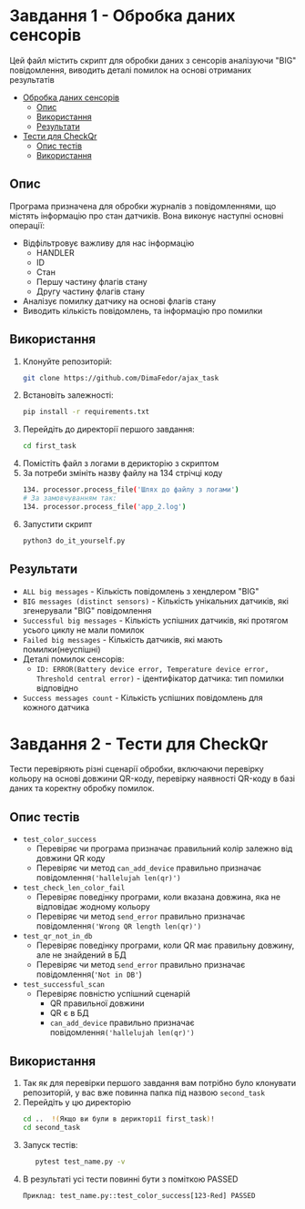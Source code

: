 # Завдання 1 - Обробка даних сенсорів
Цей файл містить скрипт для обробки даних з сенсорів аналізуючи "BIG" повідомлення, виводить деталі помилок на основі отриманих результатів
- [Обробка даних сенсорів](#завдання-1---обробка-даних-сенсорів])
  - [Опис](#опис)
  - [Використання](#використання)
  - [Результати](#результати)
- [Тести для CheckQr](#завдання-2-)
  - [Опис тестів](#опис-тестів)
  - [Використання](#використання-)
## Опис
Програма призначена для обробки журналів з повідомленнями, що містять інформацію про стан датчиків. Вона виконує наступні основні операції:
- Відфільтровує важливу для нас інформацію
  - HANDLER 
  - ID 
  - Стан
  - Першу частину флагів стану
  - Другу частину флагів стану
- Аналізує помилку датчику на основі флагів стану
- Виводить кількість повідомлень, та інформацію про помилки
## Використання
1. Клонуйте репозиторій:
   ```bash
   git clone https://github.com/DimaFedor/ajax_task
   ```
2. Встановіть залежності:
   ```bash
   pip install -r requirements.txt
   ```
3. Перейдіть до директорії першого завдання:
   ```bash
   cd first_task
   ```
4. Помістіть файл з логами в дерикторію з скриптом
5. За потреби змініть назву файлу на 134 стрічці коду
    ```bash
   134. processor.process_file('Шлях до файлу з логами')
   # За замовчуванням так:
   134. processor.process_file('app_2.log')
   ```
6. Запустити скрипт
    ```bash
   python3 do_it_yourself.py
   ```
## Результати
- `ALL big messages` - Кількість повідомлень з хендлером "BIG"
- `BIG messages (distinct sensors)` - Кількість унікальних датчиків, які згенерували "BIG" повідомлення
- `Successful big messages` - Кількість успішних датчиків, які протягом усього циклу не мали помилок
- `Failed big messages` - Кількість датчиків, які мають помилки(неуспішні)
- Деталі помилок сенсорів:
  - `ID: ERROR(Battery device error, Temperature device error, Threshold central error)` - ідентифікатор датчика: тип помилки відповідно
- `Success messages count` - Кількість успішних повідомлень для кожного датчика 


# Завдання 2 - Тести для CheckQr
Тести перевіряють різні сценарії обробки, включаючи перевірку кольору на основі довжини QR-коду, перевірку наявності QR-коду в базі даних та коректну обробку помилок.
## Опис тестів
- `test_color_success`
  - Перевіряє чи програма призначає правильний колір залежно від довжини QR коду
  - Перевіряє чи метод `can_add_device` правильно призначає повідомлення`('hallelujah len(qr)')`
- `test_check_len_color_fail`
  - Перевіряє поведінку програми, коли вказана довжина, яка не відповідає жодному кольору
  - Перевіряє чи метод `send_error` правильно призначає повідомлення`('Wrong QR length len(qr)')`
- `test_qr_not_in_db`
  - Перевіряє поведінку програми, коли QR має правильну довжину, але не знайдений в БД 
  - Перевіряє чи метод `send_error` правильно призначає повідомлення(`'Not in DB'`)
- `test_successful_scan` 
  - Перевіряє повністю успішний сценарій
    - QR правильної довжини
    - QR є в БД 
    - `can_add_device` правильно призначає повідомлення`('hallelujah len(qr)')`
## Використання 
1. Так як для перевірки першого завдання вам потрібно було клонувати репозиторій, у вас вже повинна папка під назвою `second_task`
2. Перейдіть у цю директорію
    ```bash
   cd ..  !(Якщо ви були в дерикторії first_task)!
   cd second_task
   ```
3. Запуск тестів:
     ```bash
        pytest test_name.py -v 
    ```
4. В результаті усі тести повинні бути з поміткою PASSED
    ```
   Приклад: test_name.py::test_color_success[123-Red] PASSED

   ```
